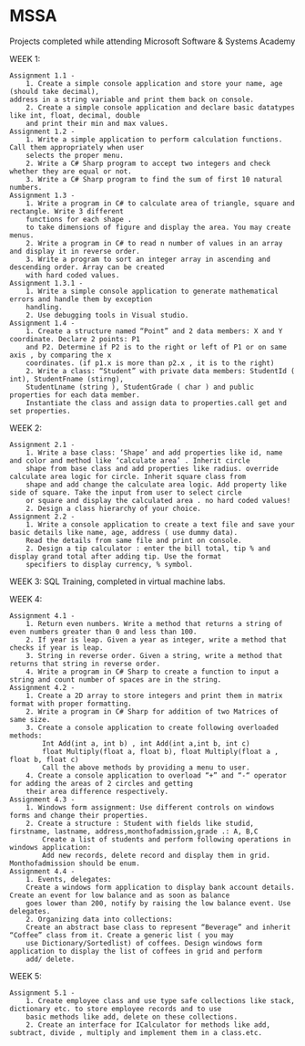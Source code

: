 # MSSA
Projects completed while attending Microsoft Software &amp; Systems Academy

WEEK 1:

	Assignment 1.1 - 
    	1. Create a simple console application and store your name, age (should take decimal), 
	address in a string variable and print them back on console.
   		2. Create a simple console application and declare basic datatypes like int, float, decimal, double
		and print their min and	max values.
	Assignment 1.2 -
		1. Write a simple application to perform calculation functions. Call them appropriately when user
		selects the proper menu.
		2. Write a C# Sharp program to accept two integers and check whether they are equal or not.
		3. Write a C# Sharp program to find the sum of first 10 natural numbers.
	Assignment 1.3 - 
		1. Write a program in C# to calculate area of triangle, square and rectangle. Write 3 different
		functions for each shape .
		to take dimensions of figure and display the area. You may create menus.
		2. Write a program in C# to read n number of values in an array and display it in reverse order.
		3. Write a program to sort an integer array in ascending and descending order. Array can be created
		with hard coded values.
	Assignment 1.3.1 -
		1. Write a simple console application to generate mathematical errors and handle them by exception
		handling.
		2. Use debugging tools in Visual studio.
	Assignment 1.4 -
		1. Create a structure named “Point” and 2 data members: X and Y coordinate. Declare 2 points: P1
		and P2. Determine if P2 is to the right or left of P1 or on same axis , by comparing the x
		coordinates. (if p1.x is more than p2.x , it is to the right)
		2. Write a class: “Student” with private data members: StudentId ( int), StudentFname (stirng),
		StudentLname (string ), StudentGrade ( char ) and public properties for each data member. 
		Instantiate the class and assign data to properties.call get and set properties.

WEEK 2:

	Assignment 2.1 -
		1. Write a base class: ‘Shape’ and add properties like id, name and color and method like ‘calculate area’ . Inherit circle
		shape from base class and add properties like radius. override calculate area logic for circle. Inherit square class from 
		shape and add change the calculate area logic. Add property like side of square. Take the input from user to select circle 
		or square and display the calculated area . no hard coded values!
		2. Design a class hierarchy of your choice.
	Assignment 2.2 -
		1. Write a console application to create a text file and save your basic details like name, age, address ( use dummy data).
		Read the details from same file and print on console.
		2. Design a tip calculator : enter the bill total, tip % and display grand total after adding tip. Use the format 
		specifiers to display currency, % symbol.
		
WEEK 3: SQL Training, completed in virtual machine labs.

WEEK 4:

	Assignment 4.1 -
		1. Return even numbers. Write a method that returns a string of even numbers greater than 0 and less than 100.
		2. If year is leap. Given a year as integer, write a method that checks if year is leap.
		3. String in reverse order. Given a string, write a method that returns that string in reverse order.
		4. Write a program in C# Sharp to create a function to input a string and count number of spaces are in the string.
	Assignment 4.2 -
		1. Create a 2D array to store integers and print them in matrix format with proper formatting.
		2. Write a program in C# Sharp for addition of two Matrices of same size.
		3. Create a console application to create following overloaded methods:
			Int Add(int a, int b) , int Add(int a,int b, int c)
			float Multiply(float a, float b), float Multiply(float a , float b, float c)
			Call the above methods by providing a menu to user.
		4. Create a console application to overload “+” and “-“ operator for adding the areas of 2 circles and getting
		their area difference respectively.
	Assignment 4.3 -
		1. Windows form assignment: Use different controls on windows forms and change their properties.
		2. Create a structure : Student with fields like studid, firstname, lastname, address,monthofadmission,grade .: A, B,C
			Create a list of students and perform following operations in windows application: 
			Add new records, delete record and display them in grid. Monthofadmission should be enum.
	Assignment 4.4 -
		1. Events, delegates:
		Create a windows form application to display bank account details. Create an event for low balance and as soon as balance
		goes lower than 200, notify by raising the low balance event. Use delegates.
		2. Organizing data into collections:
		Create an abstract base class to represent “Beverage” and inherit “Coffee” class from it. Create a generic list ( you may
		use Dictionary/Sortedlist) of coffees. Design windows form application to display the list of coffees in grid and perform
		add/ delete.
		
WEEK 5:

	Assignment 5.1 -
		1. Create employee class and use type safe collections like stack, dictionary etc. to store employee records and to use
		basic methods like add, delete on these collections.
		2. Create an interface for ICalculator for methods like add, subtract, divide , multiply and implement them in a class.etc.
